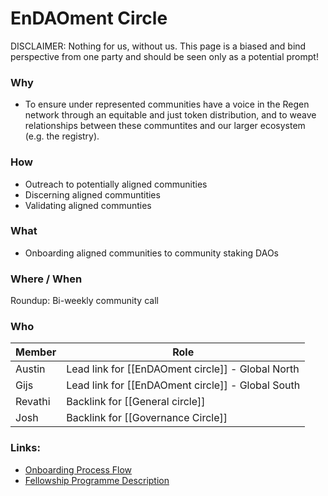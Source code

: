 # EnDAOment Circle
DISCLAIMER: Nothing for us, without us. This page is a biased and bind perspective from one party and should be seen only as a potential prompt! 

### Why
- To ensure under represented communities have a voice in the Regen network through an equitable and just token distribution, and to weave relationships between these communtites and our larger ecosystem (e.g. the registry).  

### How
- Outreach to potentially aligned communities
- Discerning aligned communtities
- Validating aligned communties

### What
- Onboarding aligned communities to community staking DAOs

### Where / When
Roundup: Bi-weekly community call

### Who 
| Member | Role |
|---|---|
| Austin | Lead link for [[EnDAOment circle]] - Global North
| Gijs | Lead link for [[EnDAOment circle]] - Global South|
| Revathi | Backlink for [[General circle]] |
| Josh | Backlink for [[Governance Circle]] |

### Links:
- [Onboarding Process Flow](https://app.mural.co/t/regenfoundation4191/m/regenfoundation4191/1635221428124/5b089549aaeb38ea7377719e50b6632f90fbb1f4?sender=u70ef79b0a9c38c2d8ebd9946)
- [Fellowship Programme Description](https://docs.google.com/document/d/1nIVs5olwsBtX-geLpTTG0gxt_P1thhcDghi251BJWEU/edit)